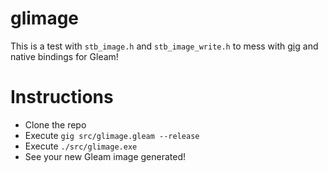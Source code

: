 # glimage

This is a test with `stb_image.h` and `stb_image_write.h` to mess with [gig](https://github.com/schurhammer/gig) and native bindings for Gleam!

# Instructions

- Clone the repo
- Execute `gig src/glimage.gleam --release`
- Execute `./src/glimage.exe`
- See your new Gleam image generated!
